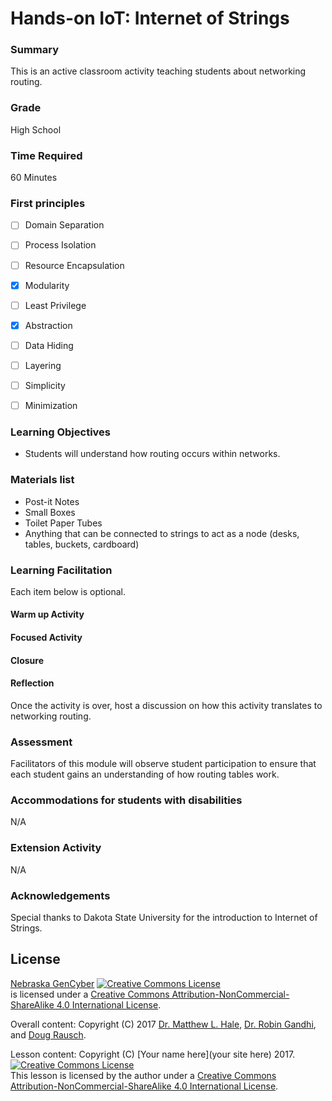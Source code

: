 # Hands-on IoT: Internet of Strings

### Summary
This is an active classroom activity teaching students about networking routing. 

### Grade
High School

### Time Required
60 Minutes

### First principles
- [ ] Domain Separation
- [ ] Process Isolation
- [ ] Resource Encapsulation
- [x] Modularity
- [ ] Least Privilege
- [x] Abstraction
- [ ] Data Hiding
- [ ] Layering
- [ ] Simplicity
- [ ] Minimization


### Learning Objectives

* Students will understand how routing occurs within networks.

### Materials list

* Post-it Notes
* Small Boxes 
* Toilet Paper Tubes
* Anything that can be connected to strings to act as a node (desks, tables, buckets, cardboard)

### Learning Facilitation

Each item below is optional.

#### Warm up Activity



#### Focused Activity



#### Closure



#### Reflection

Once the activity is over, host a discussion on how this activity translates to networking routing.

### Assessment

Facilitators of this module will observe student participation to ensure that each student gains an understanding of how routing tables work.

[comment]: # (Quiz / Presentation / Project / Writing Assignment / Observation / Walk Around / Oral Questioning / Other)

### Accommodations for students with disabilities

N/A

### Extension Activity 

N/A

### Acknowledgements

Special thanks to Dakota State University for the introduction to Internet of Strings. 

## License
[Nebraska GenCyber](https://github.com/MLHale/nebraska-gencyber) <a rel="license" href="http://creativecommons.org/licenses/by-nc-sa/4.0/"><img alt="Creative Commons License" style="border-width:0" src="https://i.creativecommons.org/l/by-nc-sa/4.0/88x31.png" /></a><br /> is licensed under a <a rel="license" href="http://creativecommons.org/licenses/by-nc-sa/4.0/">Creative Commons Attribution-NonCommercial-ShareAlike 4.0 International License</a>.

Overall content: Copyright (C) 2017  [Dr. Matthew L. Hale](http://faculty.ist.unomaha.edu/mhale/), [Dr. Robin Gandhi](http://faculty.ist.unomaha.edu/rgandhi/), and [Doug Rausch](http://www.bellevue.edu/about/leadership/faculty/rausch-douglas).

Lesson content: Copyright (C) [Your name here](your site here) 2017.
<a rel="license" href="http://creativecommons.org/licenses/by-nc-sa/4.0/"><img alt="Creative Commons License" style="border-width:0" src="https://i.creativecommons.org/l/by-nc-sa/4.0/88x31.png" /></a><br /><span xmlns:dct="http://purl.org/dc/terms/" property="dct:title">This lesson</span> is licensed by the author under a <a rel="license" href="http://creativecommons.org/licenses/by-nc-sa/4.0/">Creative Commons Attribution-NonCommercial-ShareAlike 4.0 International License</a>.
